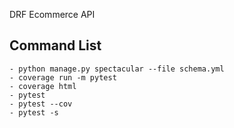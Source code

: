 DRF Ecommerce API
## Command List
    - python manage.py spectacular --file schema.yml
    - coverage run -m pytest
    - coverage html
    - pytest
    - pytest --cov
    - pytest -s